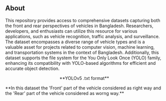 ## About

<p> This repository provides access to comprehensive datasets capturing both the front and rear perspectives of vehicles in Bangladesh. Researchers, developers, and enthusiasts can utilize this resource for various applications, such as vehicle recognition, traffic analysis, and surveillance. The dataset encompasses a diverse range of vehicle types and is a valuable asset for projects related to computer vision, machine learning, and transportation systems in the context of Bangladesh. Additionally, this dataset supports the file system for the You Only Look Once (YOLO) family, enhancing its compatibility with YOLO-based algorithms for efficient and accurate object detection.
</p>

<p align="center">**YOLOv5 .txt format**</p>
**In this dataset the 'Front' part of the vehicle considered as right way and the 'Rear' part of the vehicle considered as worng way.**
